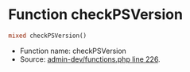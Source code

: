 Function checkPSVersion
===========================





```php
mixed checkPSVersion()
```

* Function name: checkPSVersion
* Source: [admin-dev/functions.php line 226](https://github.com/PrestaShop/PrestaShop/blob/1.6.0.10/admin-dev/functions.php#L226).

